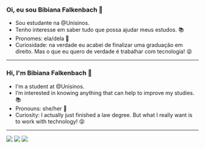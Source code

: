 ### Oi, eu sou Bibiana Falkenbach 👋

- Sou estudante na @Unisinos. 
- Tenho interesse em saber tudo que possa ajudar meus estudos. 📚
- Pronomes: ela/dela 🌈
- Curiosidade: na verdade eu acabei de finalizar uma graduação em direito. Mas o que eu quero de verdade é trabalhar com tecnologia! 😝

---

### Hi, I'm Bibiana Falkenbach 👋

- I'm a student at @Unisinos.
- I’m interested in knowing anything that can help to improve my studies. 📚
- Pronouns: she/her 🌈
- Curiosity: I actually just finished a law degree. But what I really want is to work with technology! 😝

---
 
<div> 
  <a href="https://t.me/bibianafalkenbach" target="_blank"><img src="https://img.shields.io/badge/Telegram-2CA5E0?style=for-the-badge&logo=telegram&logoColor=white"></a>
  <a href="https://www.linkedin.com/in/bibiana-falkenbach" target="_blank"><img src="https://img.shields.io/badge/-LinkedIn-%230077B5?style=for-the-badge&logo=linkedin&logoColor=white" target="_blank"></a> 
  <a href = "mailto:falkenbachbibiana@gmail.com"><img src="https://img.shields.io/badge/-Gmail-%23333?style=for-the-badge&logo=gmail&logoColor=white" target="_blank"></a>
 
</div>

